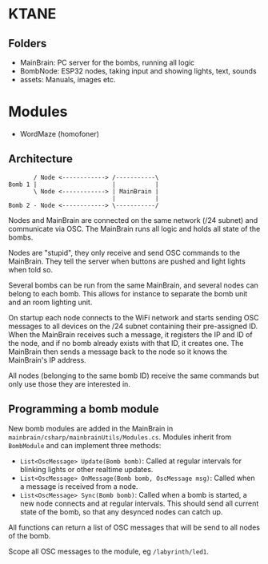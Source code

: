 # KTANE

## Folders
- MainBrain: PC server for the bombs, running all logic
- BombNode: ESP32 nodes, taking input and showing lights, text, sounds
- assets: Manuals, images etc.


# Modules
- WordMaze (homofoner)

## Architecture

```
       / Node <------------> /-----------\
Bomb 1 |                     |           |
       \ Node <------------> | MainBrain |
                             |           |
Bomb 2 - Node <------------> \-----------/
````


Nodes and MainBrain are connected on the same network (/24 subnet) and communicate via OSC. The MainBrain runs all logic and holds all state of the bombs.

Nodes are "stupid", they only receive and send OSC commands to the MainBrain. They tell the server when buttons are pushed and light lights when told so. 

Several bombs can be run from the same MainBrain, and several nodes can belong to each bomb. This allows for instance to separate the bomb unit and an room lighting unit.

On startup each node connects to the WiFi network and starts sending OSC messages to all devices on the /24 subnet containing their pre-assigned ID. When the MainBrain receives such a message, it registers the IP and ID of the node, and if no bomb already exists with that ID, it creates one. The MainBrain then sends a message back to the node so it knows the MainBrain's IP address.

All nodes (belonging to the same bomb ID) receive the same commands but only use those they are interested in. 


## Programming a bomb module
New bomb modules are added in the MainBrain in `mainbrain/csharp/mainbrainUtils/Modules.cs`. Modules inherit from `BombModule` and can implement three methods:
- `List<OscMessage> Update(Bomb bomb)`: Called at regular intervals for blinking lights or other realtime updates.
- `List<OscMessage> OnMessage(Bomb bomb, OscMessage msg)`: Called when a message is received from a node.
- `List<OscMessage> Sync(Bomb bomb)`: Called when a bomb is started, a new node connects and at regular intervals. This should send all current state of the bomb, so that any desynced nodes can catch up.

All functions can return a list of OSC messages that will be send to all nodes of the bomb.

Scope all OSC messages to the module, eg `/labyrinth/led1`.
